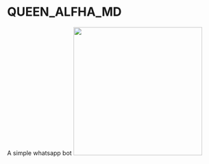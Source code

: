#  QUEEN_ALFHA_MD
A simple whatsapp bot
<img src="https://i.ibb.co/rMYDLWR/20241002-095000.jpg" width="300" height="300">
</div>
